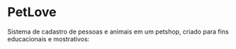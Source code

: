 # PetLove
Sistema de cadastro de pessoas e animais em um petshop, criado para fins educacionais e mostrativos: 
